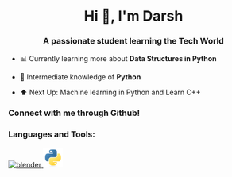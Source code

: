 <h1 align="center">Hi 👋, I'm Darsh</h1>
<h3 align="center">A passionate student learning the Tech World</h3>

- 📊 Currently learning more about **Data Structures in Python**

- 🐍 Intermediate knowledge of **Python**

- ⬆️ Next Up: Machine learning in Python and Learn C++

<h3 align="left">Connect with me through Github!</h3>
<p align="left">
</p>

<h3 align="left">Languages and Tools:</h3>
<p align="left"> <a href="https://www.blender.org/" target="_blank" rel="noreferrer"> <img src="https://download.blender.org/branding/community/blender_community_badge_white.svg" alt="blender" width="40" height="40"/> </a> <a href="https://www.python.org" target="_blank" rel="noreferrer"> <img src="https://raw.githubusercontent.com/devicons/devicon/master/icons/python/python-original.svg" alt="python" width="40" height="40"/> </a> </p>
